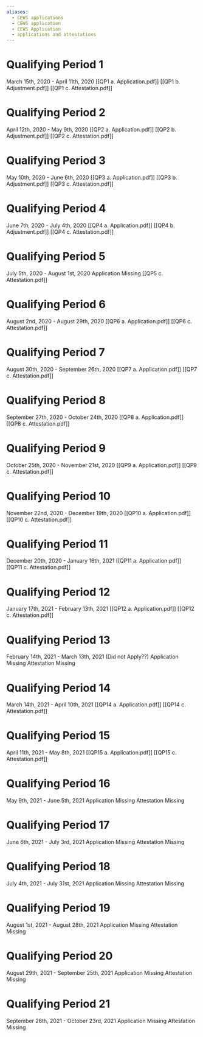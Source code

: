 ```yaml
---
aliases:
  - CEWS applications
  - CEWS application
  - CEWS Application
  - applications and attestations
---
```

# Qualifying Period 1
March 15th, 2020 - April 11th, 2020
[[QP1 a. Application.pdf]]
[[QP1 b. Adjustment.pdf]]
[[QP1 c. Attestation.pdf]]

# Qualifying Period 2
April 12th, 2020 - May 9th, 2020
[[QP2 a. Application.pdf]]
[[QP2 b. Adjustment.pdf]]
[[QP2 c. Attestation.pdf]]

# Qualifying Period 3
May 10th, 2020 - June 6th, 2020
[[QP3 a. Application.pdf]]
[[QP3 b. Adjustment.pdf]]
[[QP3 c. Attestation.pdf]]

# Qualifying Period 4
June 7th, 2020 - July 4th, 2020
[[QP4 a. Application.pdf]]
[[QP4 b. Adjustment.pdf]]
[[QP4 c. Attestation.pdf]]

# Qualifying Period 5
July 5th, 2020 - August 1st, 2020
Application Missing
[[QP5 c. Attestation.pdf]]

# Qualifying Period 6
August 2nd, 2020 - August 29th, 2020
[[QP6 a. Application.pdf]]
[[QP6 c. Attestation.pdf]]

# Qualifying Period 7
August 30th, 2020 - September 26th, 2020
[[QP7 a. Application.pdf]]
[[QP7 c. Attestation.pdf]]

# Qualifying Period 8
September 27th, 2020 - October 24th, 2020
[[QP8 a. Application.pdf]]
[[QP8 c. Attestation.pdf]]

# Qualifying Period 9
October 25th, 2020 - November 21st, 2020
[[QP9 a. Application.pdf]]
[[QP9 c. Attestation.pdf]]

# Qualifying Period 10
November 22nd, 2020 - December 19th, 2020
[[QP10 a. Application.pdf]]
[[QP10 c. Attestation.pdf]]

# Qualifying Period 11
December 20th, 2020 - January 16th, 2021
[[QP11 a. Application.pdf]]
[[QP11 c. Attestation.pdf]]

# Qualifying Period 12
January 17th, 2021 - February 13th, 2021
[[QP12 a. Application.pdf]]
[[QP12 c. Attestation.pdf]]

# Qualifying Period 13
February 14th, 2021 - March 13th, 2021
(Did not Apply??)
Application Missing
Attestation Missing

# Qualifying Period 14
March 14th, 2021 - April 10th, 2021
[[QP14 a. Application.pdf]]
[[QP14 c. Attestation.pdf]]

# Qualifying Period 15
April 11th, 2021 - May 8th, 2021
[[QP15 a. Application.pdf]]
[[QP15 c. Attestation.pdf]]

# Qualifying Period 16
May 9th, 2021 - June 5th, 2021
Application Missing
Attestation Missing

# Qualifying Period 17
June 6th, 2021 - July 3rd, 2021
Application Missing
Attestation Missing

# Qualifying Period 18
July 4th, 2021 - July 31st, 2021
Application Missing
Attestation Missing

# Qualifying Period 19
August 1st, 2021 - August 28th, 2021
Application Missing
Attestation Missing

# Qualifying Period 20
August 29th, 2021 - September 25th, 2021
Application Missing
Attestation Missing

# Qualifying Period 21
September 26th, 2021 - October 23rd, 2021
Application Missing
Attestation Missing